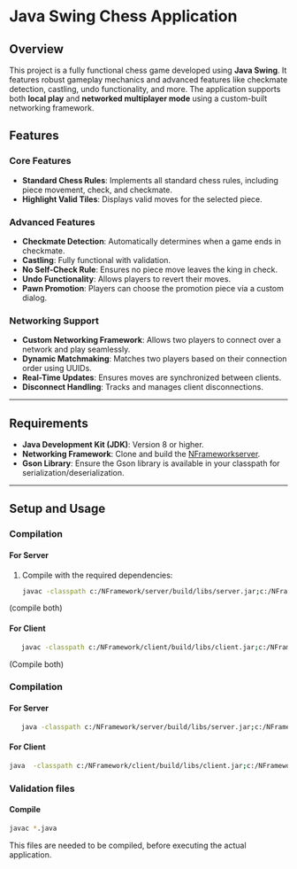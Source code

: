 # **Java Swing Chess Application**

## **Overview**
This project is a fully functional chess game developed using **Java Swing**. It features robust gameplay mechanics and advanced features like checkmate detection, castling, undo functionality, and more. The application supports both **local play** and **networked multiplayer mode** using a custom-built networking framework.

## **Features**
### **Core Features**
- **Standard Chess Rules**: Implements all standard chess rules, including piece movement, check, and checkmate.
- **Highlight Valid Tiles**: Displays valid moves for the selected piece.

### **Advanced Features**
- **Checkmate Detection**: Automatically determines when a game ends in checkmate.
- **Castling**: Fully functional with validation.
- **No Self-Check Rule**: Ensures no piece move leaves the king in check.
- **Undo Functionality**: Allows players to revert their moves.
- **Pawn Promotion**: Players can choose the promotion piece via a custom dialog.

### **Networking Support**
- **Custom Networking Framework**: Allows two players to connect over a network and play seamlessly.
- **Dynamic Matchmaking**: Matches two players based on their connection order using UUIDs.
- **Real-Time Updates**: Ensures moves are synchronized between clients.
- **Disconnect Handling**: Tracks and manages client disconnections.

---

## **Requirements**
- **Java Development Kit (JDK)**: Version 8 or higher.
- **Networking Framework**: Clone and build the [NFrameworkserver](https://GitHub.com/Mohammeddaniyal/NetworkFramework.git).
- **Gson Library**: Ensure the Gson library is available in your classpath for serialization/deserialization.

---

## **Setup and Usage**

### **Compilation**

#### **For Server**
1. Compile with the required dependencies:
   ```bash
   javac -classpath c:/NFramework/server/build/libs/server.jar;c:/NFramework/common/build/libs/common.jar;gson-jar-path ServerChessFrame.java ServerChessUpdater.java
(compile both)
#### **For Client**
```bash
   javac -classpath c:/NFramework/client/build/libs/client.jar;c:/NFramework/common/build/libs/common.jar;gson-jar-path Chess.java ChessStartWindow.java
```
(Compile both)
### **Compilation**

#### **For Server**
```bash
   java -classpath c:/NFramework/server/build/libs/server.jar;c:/NFramework/common/build/libs/common.jar;gson-jar-path --add-opens java.base/java.util=ALL-UNNAMED -classpath <compiled-classes-and-jar-paths> ServerChessFrame
```
   #### **For Client**
```bash
java  -classpath c:/NFramework/client/build/libs/client.jar;c:/NFramework/common/build/libs/common.jar;gson-jar-path --add-opens java.base/java.util=ALL-UNNAMED -classpath <compiled-classes-and-jar-paths> Chess "username" "password"
```
### **Validation files**
#### Compile
```bash
javac *.java
```
This files are needed to be compiled, before executing the actual application.
